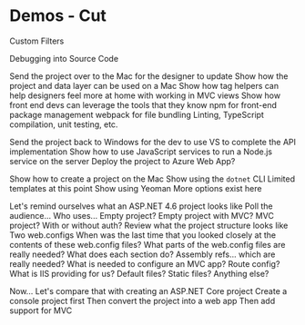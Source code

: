 
# Demos - Cut

Custom Filters

Debugging into Source Code

Send the project over to the Mac for the designer to update
  Show how the project and data layer can be used on a Mac
  Show how tag helpers can help designers feel more at home with working in MVC views
  Show how front end devs can leverage the tools that they know
    npm for front-end package management
    webpack for file bundling
      Linting, TypeScript compilation, unit testing, etc.

Send the project back to Windows for the dev to use VS to complete the API implementation
  Show how to use JavaScript services to run a Node.js service on the server
  Deploy the project to Azure Web App?

Show how to create a project on the Mac
  Show using the `dotnet` CLI
    Limited templates at this point
  Show using Yeoman
    More options exist here

Let's remind ourselves what an ASP.NET 4.6 project looks like
  Poll the audience...
    Who uses...
      Empty project?
      Empty project with MVC?
      MVC project?
      With or without auth?
  Review what the project structure looks like
    Two web.configs
      When was the last time that you looked closely at the contents of these web.config files?
      What parts of the web.config files are really needed?
      What does each section do?
    Assembly refs... which are really needed?
    What is needed to configure an MVC app?
      Route config?
  What is IIS providing for us?
    Default files?
    Static files?
    Anything else?

Now...
  Let's compare that with creating an ASP.NET Core project
  Create a console project first
  Then convert the project into a web app
  Then add support for MVC
